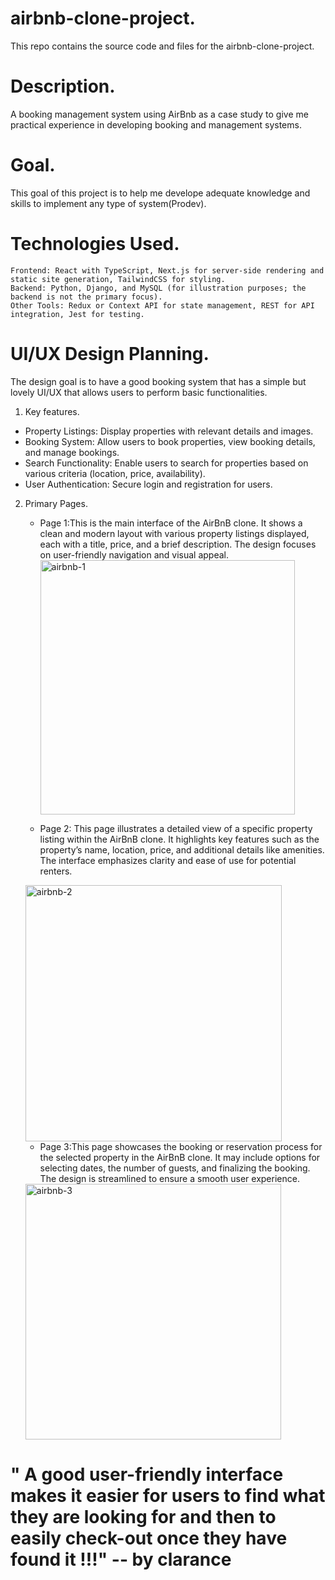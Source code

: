 # airbnb-clone-project.
This repo contains the source code and files for the airbnb-clone-project.

# Description.
A booking management system using AirBnb as a case study to give me practical experience in developing booking and management systems.

# Goal.
This goal of this project is to help me develope adequate knowledge and skills to implement any type of system(Prodev).

# Technologies Used.

    Frontend: React with TypeScript, Next.js for server-side rendering and static site generation, TailwindCSS for styling.
    Backend: Python, Django, and MySQL (for illustration purposes; the backend is not the primary focus).
    Other Tools: Redux or Context API for state management, REST for API integration, Jest for testing.

# UI/UX Design Planning.
The design goal is to have a good booking system that has a simple but lovely UI/UX that allows users to perform basic functionalities.

   1. Key features.  
   - Property Listings: Display properties with relevant details and images.
   - Booking System: Allow users to book properties, view booking details, and manage bookings.
   - Search Functionality: Enable users to search for properties based on various criteria (location, price, availability).
   - User Authentication: Secure login and registration for users.

   2. Primary Pages.
      - Page 1:This is the main interface of the AirBnB clone. It shows a clean and modern layout with various property listings displayed, each with a title, price, and a brief description. The design focuses on user-friendly navigation and visual appeal.
        <img width="407" alt="airbnb-1" src="https://github.com/user-attachments/assets/d3c75178-e009-466e-aa42-0ece31d878a6">

      - Page 2: This page illustrates a detailed view of a specific property listing within the AirBnB clone. It highlights key features such as the property’s name, location, price, and additional details like amenities. The interface emphasizes clarity and ease of use for potential renters.
        
      <img width="410" alt="airbnb-2" src="https://github.com/user-attachments/assets/78798195-b2d6-45e5-95ba-77188ebde039">
        
      - Page 3:This page showcases the booking or reservation process for the selected property in the AirBnB clone. It may include options for selecting dates, the number of guests, and finalizing the booking. The design is streamlined to ensure a smooth user experience.
        
      <img width="409" alt="airbnb-3" src="https://github.com/user-attachments/assets/013fb4a9-dd4d-4669-96d8-998d2fa6c4c1">

# " A good user-friendly interface makes it easier for users to find what they are looking for and then to easily check-out once they have found it !!!" -- by clarance


        
      
      

